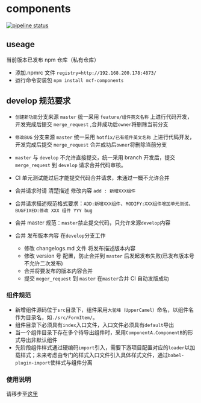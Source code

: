 # components

[![pipeline status](http://git.mchz.com.cn/mcf/components/badges/master/pipeline.svg)](http://git.mchz.com.cn/mcf/components/commits/master)

## useage

当前版本已发布 npm 仓库（私有仓库）

- 添加.npmrc 文件
  `registry=http://192.168.200.178:4873/`
- 运行命令安装包
  `npm install mcf-components`

## develop 规范要求

- `创建新功能`分支来源 `master` 统一采用 `feature/组件英文名称` 上进行代码开发，开发完成后提交 `merge_request` ,合并成功后`owner`将删除当前分支
- `修改BUG` 分支来源 `master` 统一采用 `hotfix/已有组件英文名称` 上进行代码开发，开发完成后提交 `merge_request` 合并成功后`owner`将删除当前分支
- `master` 与 `develop` 不允许直接提交，统一采用 branch 开发后，提交`merge_request` 到 `develop` 请求合并代码审核。
- CI 单元测试能过后才能提交代码合并请求，未通过一概不允许合并
- 合并请求时请 清楚描述 修改内容 `add : 新增XXX组件`
- 合并请求描述规范格式要求：`ADD:新增XXX组件`、`MODIFY:XXX组件增加单元测试`、`BUGFIXED:修改 XXX 组件 YYY bug`

- 合并 master 规范：`master`禁止提交代码，只允许来源`develop`内容

- 合并 发布版本内容 在`develop`分支工作
  - 修改 changelogs.md 文件 将发布描述版本内容
  - 修改 version 号 配置，防止合并到 `master` 后发起发布失败(已发布版本号不允许二次发布)
  - 合并将要发布的版本内容合并
  - 提交 `meger_request` 到 `master` 在`master`合并 CI 自动发版成功

### 组件规范

- 新增组件源码位于`src`目录下，组件采用`大驼峰（UpperCamel）`命名，以组件名作为目录名，如`./src/FormItem/`。
- 组件目录下必须具有`index`入口文件，入口文件必须具有`default`导出
- 当一个组件目录下存在多个待导出组件时，采用`ComponentA.ComponentB`的形式导出非默认组件
- 先阶段组件样式通过硬编码`import`引入，需要下游项目配置对应的`loader`以加载样式；未来考虑由专门的样式入口文件引入具体样式文件，通过`babel-plugin-import`使样式与组件分离

### 使用说明

请移步至[这里](./docs/usage/basic.md)
